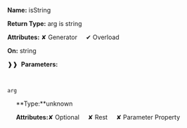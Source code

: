 **Name:** isString

**Return Type:** arg is string

**Attributes:** ✘ Generator&nbsp;&nbsp;&nbsp;&nbsp;&nbsp;✔ Overload

**On:** string

❱❱&nbsp;&nbsp;**Parameters:**

&nbsp;&nbsp;&nbsp;&nbsp;&nbsp;
```
arg
```

&nbsp;&nbsp;&nbsp;&nbsp;&nbsp;**Type:**unknown

&nbsp;&nbsp;&nbsp;&nbsp;&nbsp;**Attributes:**✘ Optional&nbsp;&nbsp;&nbsp;&nbsp;&nbsp;✘ Rest&nbsp;&nbsp;&nbsp;&nbsp;&nbsp;✘ Parameter Property

